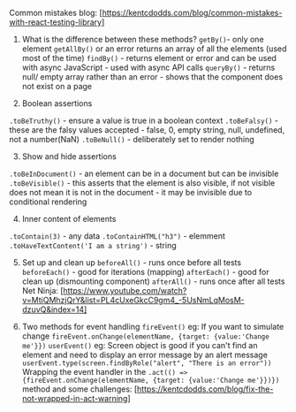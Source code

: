 Common mistakes blog:
[https://kentcdodds.com/blog/common-mistakes-with-react-testing-library]

1. What is the difference between these methods?
   `getBy()`- only one element `getAllBy()` or an error returns an array of all the elements (used most of the time)
   `findBy()` - returns element or error and can be used with async JavaScript - used with async API calls
   `queryBy()` - returns null/ empty array rather than an error - shows that the component does not exist on a page

2. Boolean assertions

`.toBeTruthy()` - ensure a value is true in a boolean context
`.toBeFalsy()` - these are the falsy values accepted - false, 0, empty string, null, undefined, not a number(NaN)
`.toBeNull()` - deliberately set to render nothing

3. Show and hide assertions

`.toBeInDocument()` - an element can be in a document but can be invisible
`.toBeVisible()` - this asserts that the element is also visible, if not visible does not mean it is not in the document - it may be invisible due to conditional rendering

4. Inner content of elements

`.toContain(3)` - any data
`.toContainHTML("h3")` - elemment
`.toHaveTextContent('I am a string')` - string

5. Set up and clean up
   `beforeAll()` - runs once before all tests
   `beforeEach()` - good for iterations (mapping)
   `afterEach()` - good for clean up (dismounting component)
   `afterAll()` - runs once after all tests
   Net Ninja: [https://www.youtube.com/watch?v=MtiQMhzjQrY&list=PL4cUxeGkcC9gm4_-5UsNmLqMosM-dzuvQ&index=14]

6. Two methods for event handling
   `fireEvent()`
   eg: If you want to simulate change `fireEvent.onChange(elementName, {target: {value:'Change me'}})`
   `userEvent()`
   eg: Screen object is good if you can't find an element and need to display an error message by an alert message `userEvent.type(screen.findByRole("alert", "There is an error"))`
   Wrapping the event handler in the `.act(() => {fireEvent.onChange(elementName, {target: {value:'Change me'}})})` method and some challenges: [https://kentcdodds.com/blog/fix-the-not-wrapped-in-act-warning]
